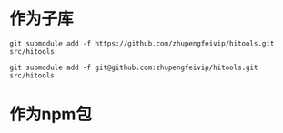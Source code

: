 # 作为子库

```shell
git submodule add -f https://github.com/zhupengfeivip/hitools.git src/hitools

git submodule add -f git@github.com:zhupengfeivip/hitools.git src/hitools
```


# 作为npm包



